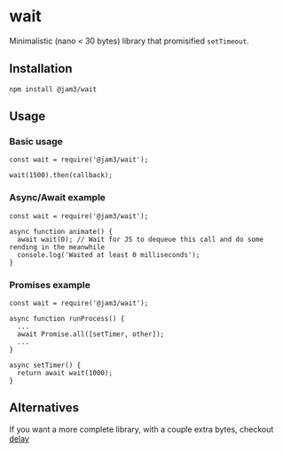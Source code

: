 # wait

Minimalistic (nano < 30 bytes) library that promisified `setTimeout`.

## Installation

```
npm install @jam3/wait
```

## Usage

### Basic usage

```
const wait = require('@jam3/wait');

wait(1500).then(callback);
```

### Async/Await example

```
const wait = require('@jam3/wait');

async function animate() {
  await wait(0); // Wait for JS to dequeue this call and do some rending in the meanwhile
  console.log('Waited at least 0 milliseconds');
}
```

### Promises example

```
const wait = require('@jam3/wait');

async function runProcess() {
  ...
  await Promise.all([setTimer, other]);
  ...
}

async setTimer() {
  return await wait(1000);
}
```

## Alternatives

If you want a more complete library, with a couple extra bytes, checkout [delay](https://www.npmjs.com/package/delay)
